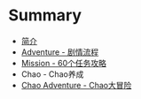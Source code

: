 # Summary

* [简介](README.md)
* [Adventure - 剧情流程](adventure-ju-qing-liu-cheng.md)
* [Mission - 60个任务攻略](mission-60ge-ren-wu-gong-lve.md)
* Chao - Chao养成
* [Chao Adventure - Chao大冒险](chao-adventure-chaoda-mao-xian.md)


